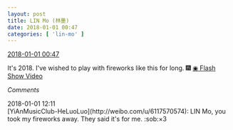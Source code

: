 ```yaml
---
layout: post
title: LIN Mo (林墨)
date: 2018-01-01 00:47
categories: [ 'lin-mo' ]
---
```


<div class="weibo-info">
  <a href="https://weibo.com/6108312042/FCg27237z">2018-01-01 00:47</a>
</div>

It's 2018. I've wished to play with fireworks like this for long. :fireworks: [◉ Flash Show Video](https://www.miaopai.com/show/7hfJ1Xe--xHtWWWRDr7HA10nQqokc7zXbn99kQ__.htm)

<!-- more -->

*Comments*

<div class="weibo-info">2018-01-01 12:11</div>
[YiAnMusicClub-HeLuoLuo](http://weibo.com/u/6117570574): LIN Mo, you took my fireworks away. They said it's for me. :sob:×3
